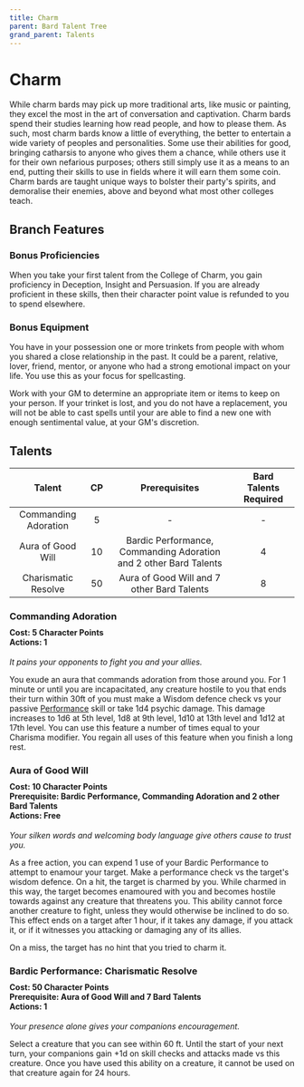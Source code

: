 ```yaml
---
title: Charm
parent: Bard Talent Tree
grand_parent: Talents
---
```


# Charm
While charm bards may pick up more traditional arts, like music or painting, they excel the most in the art of conversation and captivation. Charm bards spend their studies learning how read people, and how to please them. As such, most charm bards know a little of everything, the better to entertain a wide variety of peoples and personalities. Some use their abilities for good, bringing catharsis to anyone who gives them a chance, while others use it for their own nefarious purposes; others still simply use it as a means to an end, putting their skills to use in fields where it will earn them some coin. Charm bards are taught unique ways to bolster their party's spirits, and demoralise their enemies, above and beyond what most other colleges teach.

## Branch Features

### Bonus Proficiencies
When you take your first talent from the College of Charm, you gain proficiency in Deception, Insight and Persuasion. If you are already proficient in these skills, then their character point value is refunded to you to spend elsewhere.

### Bonus Equipment
You have in your possession one or more trinkets from people with whom you shared a close relationship in the past. It could be a parent, relative, lover, friend, mentor, or anyone who had a strong emotional impact on your life. You use this as your focus for spellcasting.

Work with your GM to determine an appropriate item or items to keep on your person. If your trinket is lost, and you do not have a replacement, you will not be able to cast spells until your are able to find a new one with enough sentimental value, at your GM's discretion.

## Talents

| Talent | CP | Prerequisites | Bard Talents Required |
|:------:|:--:|:-------------:|:---------------------:|
| Commanding Adoration | 5  | - | - |
| Aura of Good Will    | 10 | Bardic Performance, Commanding Adoration and 2 other Bard Talents | 4 |
| Charismatic Resolve  | 50 | Aura of Good Will and 7 other Bard Talents | 8 |

### Commanding Adoration

<div style="margin-top:-10px;"></div>

#### **Cost:** 5 Character Points<br>**Actions:** 1
*It pains your opponents to fight you and your allies.*

You exude an aura that commands adoration from those around you. For 1 minute or until you are incapacitated, any creature hostile to you that ends their turn within 30ft of you must make a Wisdom defence check vs your passive [Performance](https://stormchaserroleplaying.com/stormchaserRPG/Skills/Performance/) skill or take 1d4 psychic damage. This damage increases to 1d6 at 5th level, 1d8 at 9th level, 1d10 at 13th level and 1d12 at 17th level. You can use this feature a number of times equal to your Charisma modifier. You regain all uses of this feature when you finish a long rest.

### Aura of Good Will

<div style="margin-top:-10px;"></div>

#### **Cost:** 10 Character Points<br>**Prerequisite:** Bardic Performance, Commanding Adoration and 2 other Bard Talents<br>**Actions:** Free
*Your silken words and welcoming body language give others cause to trust you.*

As a free action, you can expend 1 use of your Bardic Performance to attempt to enamour your target. Make a performance check vs the target's wisdom defence. On a hit, the target is charmed by you. While charmed in this way, the target becomes enamoured with you and becomes hostile towards against any creature that threatens you. This ability cannot force another creature to fight, unless they would otherwise be inclined to do so. This effect ends on a target after 1 hour, if it takes any damage, if you attack it, or if it witnesses you attacking or damaging any of its allies.

On a miss, the target has no hint that you tried to charm it.

### Bardic Performance: Charismatic Resolve

<div style="margin-top:-10px;"></div>

#### **Cost:** 50 Character Points<br>**Prerequisite:** Aura of Good Will and 7 Bard Talents<br>**Actions:** 1
*Your presence alone gives your companions encouragement.*

Select a creature that you can see within 60 ft. Until the start of your next turn, your companions gain +1d on skill checks and attacks made vs this creature. Once you have used this ability on a creature, it cannot be used on that creature again for 24 hours.
